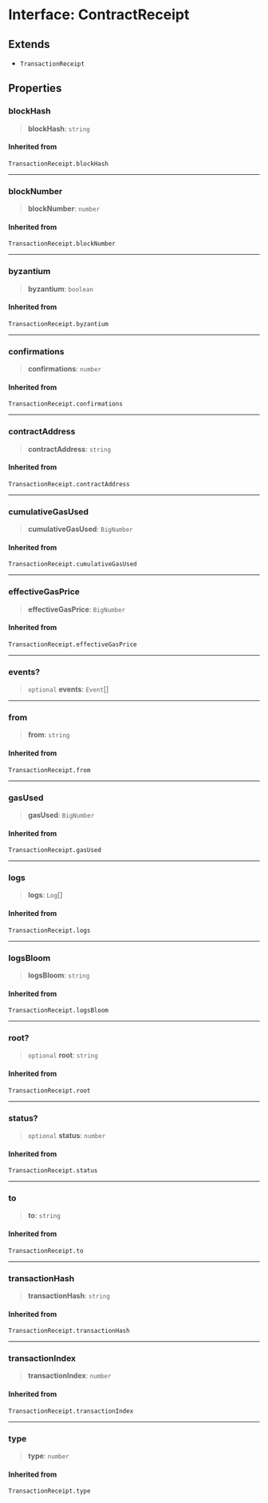 # Interface: ContractReceipt

## Extends

- `TransactionReceipt`

## Properties

### blockHash

> **blockHash**: `string`

#### Inherited from

`TransactionReceipt.blockHash`

***

### blockNumber

> **blockNumber**: `number`

#### Inherited from

`TransactionReceipt.blockNumber`

***

### byzantium

> **byzantium**: `boolean`

#### Inherited from

`TransactionReceipt.byzantium`

***

### confirmations

> **confirmations**: `number`

#### Inherited from

`TransactionReceipt.confirmations`

***

### contractAddress

> **contractAddress**: `string`

#### Inherited from

`TransactionReceipt.contractAddress`

***

### cumulativeGasUsed

> **cumulativeGasUsed**: `BigNumber`

#### Inherited from

`TransactionReceipt.cumulativeGasUsed`

***

### effectiveGasPrice

> **effectiveGasPrice**: `BigNumber`

#### Inherited from

`TransactionReceipt.effectiveGasPrice`

***

### events?

> `optional` **events**: `Event`[]

***

### from

> **from**: `string`

#### Inherited from

`TransactionReceipt.from`

***

### gasUsed

> **gasUsed**: `BigNumber`

#### Inherited from

`TransactionReceipt.gasUsed`

***

### logs

> **logs**: `Log`[]

#### Inherited from

`TransactionReceipt.logs`

***

### logsBloom

> **logsBloom**: `string`

#### Inherited from

`TransactionReceipt.logsBloom`

***

### root?

> `optional` **root**: `string`

#### Inherited from

`TransactionReceipt.root`

***

### status?

> `optional` **status**: `number`

#### Inherited from

`TransactionReceipt.status`

***

### to

> **to**: `string`

#### Inherited from

`TransactionReceipt.to`

***

### transactionHash

> **transactionHash**: `string`

#### Inherited from

`TransactionReceipt.transactionHash`

***

### transactionIndex

> **transactionIndex**: `number`

#### Inherited from

`TransactionReceipt.transactionIndex`

***

### type

> **type**: `number`

#### Inherited from

`TransactionReceipt.type`
